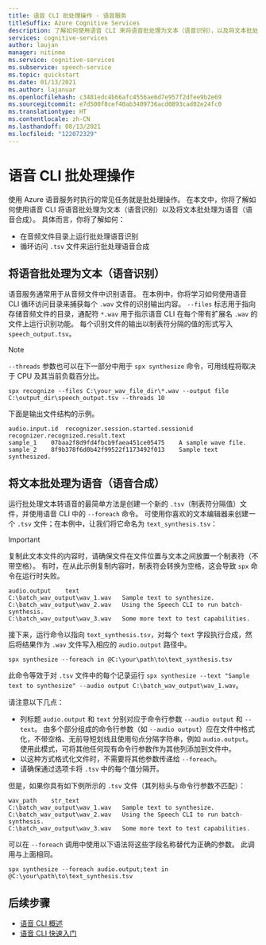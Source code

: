 ```yaml
---
title: 语音 CLI 批处理操作 - 语音服务
titleSuffix: Azure Cognitive Services
description: 了解如何使用语音 CLI 来将语音批处理为文本（语音识别），以及将文本批处理为语音（语音合成）。
services: cognitive-services
author: laujan
manager: nitinme
ms.service: cognitive-services
ms.subservice: speech-service
ms.topic: quickstart
ms.date: 01/13/2021
ms.author: lajanuar
ms.openlocfilehash: c3481edc4b66afc4556ae6d7e957f2dfee9b2e69
ms.sourcegitcommit: e7d500f8cef40ab3409736acd0893cad02e24fc0
ms.translationtype: HT
ms.contentlocale: zh-CN
ms.lasthandoff: 08/13/2021
ms.locfileid: "122072329"
---
```

# <a name="speech-cli-batch-operations"></a>语音 CLI 批处理操作

使用 Azure 语音服务时执行的常见任务就是批处理操作。 在本文中，你将了解如何使用语音 CLI 将语音批处理为文本（语音识别）以及将文本批处理为语音（语音合成）。 具体而言，你将了解如何：

* 在音频文件目录上运行批处理语音识别
* 循环访问 `.tsv` 文件来运行批处理语音合成

## <a name="batch-speech-to-text-speech-recognition"></a>将语音批处理为文本（语音识别）

语音服务通常用于从音频文件中识别语音。 在本例中，你将学习如何使用语音 CLI 循环访问目录来捕获每个 `.wav` 文件的识别输出内容。 `--files` 标志用于指向存储音频文件的目录，通配符 `*.wav` 用于指示语音 CLI 在每个带有扩展名 `.wav` 的文件上运行识别功能。 每个识别文件的输出以制表符分隔的值的形式写入 `speech_output.tsv`。

> [!NOTE]
> `--threads` 参数也可以在下一部分中用于 `spx synthesize` 命令，可用线程将取决于 CPU 及其当前负载百分比。

```console
spx recognize --files C:\your_wav_file_dir\*.wav --output file C:\output_dir\speech_output.tsv --threads 10
```

下面是输出文件结构的示例。

```output
audio.input.id  recognizer.session.started.sessionid    recognizer.recognized.result.text
sample_1    07baa2f8d9fd4fbcb9faea451ce05475    A sample wave file.
sample_2    8f9b378f6d0b42f99522f1173492f013    Sample text synthesized.
```

## <a name="batch-text-to-speech-speech-synthesis"></a>将文本批处理为语音（语音合成）

运行批处理文本转语音的最简单方法是创建一个新的 `.tsv`（制表符分隔值）文件，并使用语音 CLI 中的 `--foreach` 命令。 可使用你喜欢的文本编辑器来创建一个 `.tsv` 文件；在本例中，让我们将它命名为 `text_synthesis.tsv`：

>[!IMPORTANT]
> 复制此文本文件的内容时，请确保文件在文件位置与文本之间放置一个制表符（不带空格）。 有时，在从此示例复制内容时，制表符会转换为空格，这会导致 `spx` 命令在运行时失败。

```Input
audio.output    text
C:\batch_wav_output\wav_1.wav   Sample text to synthesize.
C:\batch_wav_output\wav_2.wav   Using the Speech CLI to run batch-synthesis.
C:\batch_wav_output\wav_3.wav   Some more text to test capabilities.
```

接下来，运行命令以指向 `text_synthesis.tsv`，对每个 `text` 字段执行合成，然后将结果作为 `.wav` 文件写入相应的 `audio.output` 路径中。

```console
spx synthesize --foreach in @C:\your\path\to\text_synthesis.tsv
```

此命令等效于对 `.tsv` 文件中的每个记录运行 `spx synthesize --text "Sample text to synthesize" --audio output C:\batch_wav_output\wav_1.wav`。

请注意以下几点：

* 列标题 `audio.output` 和 `text` 分别对应于命令行参数 `--audio output` 和 `--text`。 由多个部分组成的命令行参数（如 `--audio output`）应在文件中格式化，不带空格、无前导短划线且使用句点分隔字符串，例如 `audio.output`。 使用此模式，可将其他任何现有命令行参数作为其他列添加到文件中。
* 以这种方式格式化文件时，不需要将其他参数传递给 `--foreach`。
* 请确保通过选项卡将 `.tsv` 中的每个值分隔开。

但是，如果你具有如下例所示的 `.tsv` 文件（其列标头与命令行参数不匹配）：

```Input
wav_path    str_text
C:\batch_wav_output\wav_1.wav   Sample text to synthesize.
C:\batch_wav_output\wav_2.wav   Using the Speech CLI to run batch-synthesis.
C:\batch_wav_output\wav_3.wav   Some more text to test capabilities.
```

可以在 `--foreach` 调用中使用以下语法将这些字段名称替代为正确的参数。 此调用与上面相同。

```console
spx synthesize --foreach audio.output;text in @C:\your\path\to\text_synthesis.tsv
```

## <a name="next-steps"></a>后续步骤

* [语音 CLI 概述](./spx-overview.md)
* [语音 CLI 快速入门](./spx-basics.md)
